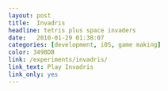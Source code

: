 ```yaml
---
layout: post
title:  Invadris
headline: tetris plus space invaders
date:   2010-01-29 01:38:07
categories: [development, iOS, game making]
color: 3498DB
link: /experiments/invadris/
link_text: Play Invadris
link_only: yes
---
```

